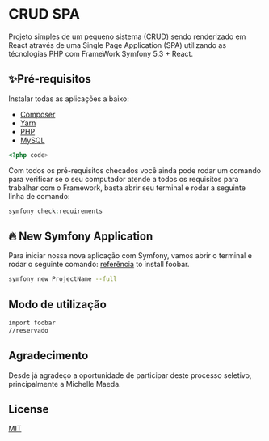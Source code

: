 # CRUD SPA

Projeto simples de um pequeno sistema (CRUD) sendo renderizado em React através de uma Single Page Application (SPA) utilizando as técnologias PHP com FrameWork Symfony 5.3 + React.

## ✨Pré-requisitos
Instalar todas as aplicações a baixo:

- [Composer](https://getcomposer.org/download/)
- [Yarn](https://classic.yarnpkg.com/en/docs/install/)
- [PHP](https://www.php.net/manual/pt_BR/install.windows.php)
- [MySQL](https://dev.mysql.com/downloads/installer/)
```php
<?php code>
```
Com todos os pré-requisitos checados você ainda pode rodar um comando para verificar se o seu computador atende a todos os requisitos para trabalhar com o Framework, basta abrir seu terminal e rodar a seguinte linha de comando:
```php
symfony check:requirements
```

## 🔥 New Symfony Application

Para iniciar nossa nova aplicação com Symfony, vamos abrir o terminal e rodar o seguinte comando: [referência](https://symfony.com/doc/current/setup.html#creating-symfony-applications) to install foobar.

```bash
symfony new ProjectName --full
```

## Modo de utilização
```bash
import foobar
//reservado
```

## Agradecimento
Desde já agradeço a oportunidade de participar deste processo seletivo, principalmente a Michelle Maeda.

## License
[MIT](https://choosealicense.com/licenses/mit/)
